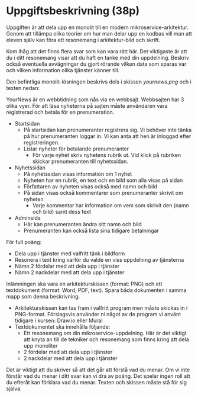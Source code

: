 # Uppgiftsbeskrivning (38p)

Uppgiften är att dela upp en monolit till en modern mikroservice-arkitektur.
Genom att tillämpa olika teorier om hur man delar upp en kodbas vill man att
eleven själv kan föra ett resonemang i arkitektur-bild och skrift.

Kom ihåg att det finns flera svar som kan vara rätt här. Det viktigaste är att
du i ditt resonemang visar att du haft en tanke med din uppdelning. Beskriv
också eventuella avvägningar du gjort rörande vilken data som sparas var och
vilken information olika tjänster känner till.


Den befintliga monolit-lösningen beskrivs dels i skissen *yournews.png* och i
texten nedan:

YourNews är en webbtidning som nås via en webbsajt. Webbsajten har 3 olika vyer.
För att läsa nyheterna på sajten måste användaren vara registrerad och betala
för en prenumeration.

* Startsidan
  * På startsidan kan prenumeranter registrera sig. Vi behöver inte tänka på hur
    prenumeranten loggar in. Vi kan anta att hen är inloggad efter
    registreringen.
  * Listar nyheter för betalande prenumeranter
    * För varje nyhet skriv nyhetens rubrik ut. Vid klick på rubriken skickar
      prenumeranten till nyhetssidan.
* Nyhetssidan
  * På nyhetssidan visas information om 1 nyhet
  * Nyheten har en rubrik, en text och en bild som alla visas på sidan
  * Författaren av nyheten visas också med namn och bild
  * På sidan visas också kommentarer som prenumeranter skrivit om nyheten
    * Varje kommentar har information om vem som skrivit den (namn och bild)
      samt dess text
* Adminsida
  * Här kan prenumeranten ändra sitt namn och bild
  * Prenumeranten kan också lista sina tidigare betalningar


För full poäng:
* Dela upp i tjänster med valfritt tänk i bildform
* Resonera i text kring varför du valde en viss uppdelning av tjänsterna
* Nämn 2 fördelar med att dela upp i tjänster
* Nämn 2 nackdelar med att dela upp i tjänster

Inlämningen ska vara en arkitekturskissen (format: PNG) och ett textdokument
(format: Word, PDF, text). Spara båda dokumenten i samma mapp som denna
beskrivning.
* Arkitekturskissen kan tas fram i valfritt program men måste skickas in i
  PNG-format. Förslagsvis använder ni något av de program vi använt tidigare i
  kursen: Draw.io eller Mural
* Textdokumentet ska innehålla följande:
  - Ett resonemang om din mikroservice-uppdelning. Här är det viktigt att knyta
    an till de tekniker och resonemang som finns kring att dela upp monoliter
  - 2 fördelar med att dela upp i tjänster
  - 2 nackdelar med att dela upp i tjänster

Det är viktigt att du skriver så att det går att förstå vad du menar. Om vi inte
förstår vad du menar i ditt svar kan vi dra av poäng. Det spelar ingen roll att
du efteråt kan förklara vad du menar. Texten och skissen måste stå för sig
själva.
